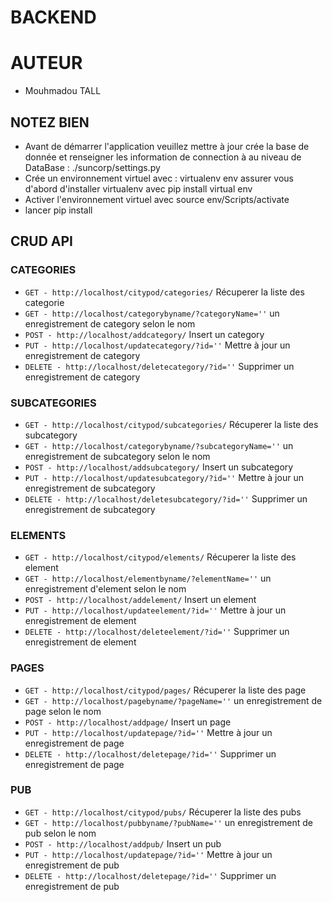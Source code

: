 # BACKEND

# AUTEUR
* Mouhmadou TALL

## NOTEZ BIEN
* Avant de démarrer l'application veuillez mettre à jour crée la base de donnée et renseigner les information de connection à au niveau de DataBase : ./suncorp/settings.py
* Crée un environnement virtuel avec : virtualenv env  assurer vous d'abord d'installer virtualenv  avec pip install virtual env
* Activer l'environnement virtuel avec source env/Scripts/activate
* lancer pip install

##  CRUD API

###  CATEGORIES
* `GET - http://localhost/citypod/categories/` Récuperer la liste des categorie
* `GET - http://localhost/categorybyname/?categoryName=''` un enregistrement de category selon le nom
* `POST - http://localhost/addcategory/` Insert un category
* `PUT - http://localhost/updatecategory/?id=''` Mettre à jour un enregistrement de category
* `DELETE - http://localhost/deletecategory/?id=''` Supprimer un enregistrement de category

###  SUBCATEGORIES
* `GET - http://localhost/citypod/subcategories/` Récuperer la liste des subcategory
* `GET - http://localhost/categorybyname/?subcategoryName=''` un enregistrement de subcategory selon le nom
* `POST - http://localhost/addsubcategory/` Insert un subcategory
* `PUT - http://localhost/updatesubcategory/?id=''` Mettre à jour un enregistrement de subcategory
* `DELETE - http://localhost/deletesubcategory/?id=''` Supprimer un enregistrement de subcategory

###  ELEMENTS
* `GET - http://localhost/citypod/elements/` Récuperer la liste des element
* `GET - http://localhost/elementbyname/?elementName=''` un enregistrement d'element selon le nom
* `POST - http://localhost/addelement/` Insert un element
* `PUT - http://localhost/updateelement/?id=''` Mettre à jour un enregistrement de element
* `DELETE - http://localhost/deleteelement/?id=''` Supprimer un enregistrement de element

###  PAGES
* `GET - http://localhost/citypod/pages/` Récuperer la liste des page
* `GET - http://localhost/pagebyname/?pageName=''` un enregistrement de page selon le nom
* `POST - http://localhost/addpage/` Insert un page
* `PUT - http://localhost/updatepage/?id=''` Mettre à jour un enregistrement de page
* `DELETE - http://localhost/deletepage/?id=''` Supprimer un enregistrement de page

###  PUB
* `GET - http://localhost/citypod/pubs/` Récuperer la liste des pubs
* `GET - http://localhost/pubbyname/?pubName=''` un enregistrement de pub selon le nom
* `POST - http://localhost/addpub/` Insert un pub
* `PUT - http://localhost/updatepage/?id=''` Mettre à jour un enregistrement de pub
* `DELETE - http://localhost/deletepage/?id=''` Supprimer un enregistrement de pub



